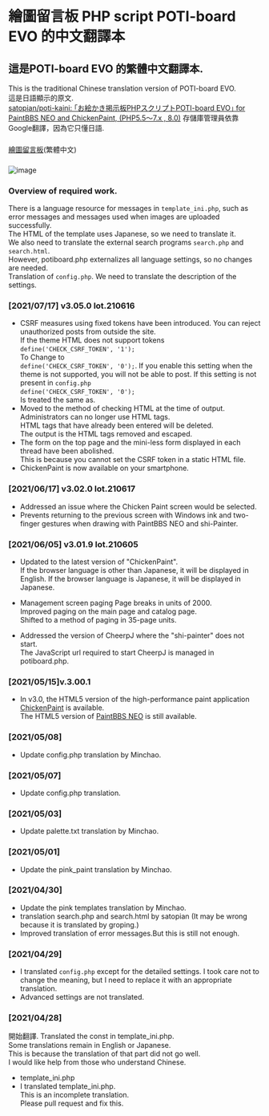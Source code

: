 # 繪圖留言板 PHP script POTI-board EVO 的中文翻譯本
## 這是POTI-board EVO 的繁體中文翻譯本.
This is the traditional Chinese translation version of POTI-board EVO.  
這是日語顯示的原文.  
[satopian/poti-kaini: ｢お絵かき掲示板PHPスクリプトPOTI-board EVO｣ for PaintBBS NEO and ChickenPaint, (PHP5.5～7.x , 8.0)](https://github.com/satopian/poti-kaini)
存儲庫管理員依靠Google翻譯，因為它只懂日語.  

###
[繪圖留言板](https://pbbs.sakura.ne.jp/cgi/neosample/poti-board-zh-TW/index.html)(繁體中文)
  
###
  
![image](https://user-images.githubusercontent.com/44894014/117331996-480b5700-aed2-11eb-8580-297e4c6268e5.png)  

### Overview of required work.
There is a language resource for messages in `template_ini.php`, such as error messages and messages used when images are uploaded successfully.  
The HTML of the template uses Japanese, so we need to translate it.  
We also need to translate the external search programs `search.php` and `search.html`.    
However, potiboard.php externalizes all language settings, so no changes are needed.  
Translation of `config.php`. We need to translate the description of the settings.    

### [2021/07/17] v3.05.0 lot.210616
- CSRF measures using fixed tokens have been introduced. You can reject unauthorized posts from outside the site.  
If the theme HTML does not support tokens  
`define('CHECK_CSRF_TOKEN', '1');`  
To
Change to   
`define('CHECK_CSRF_TOKEN', '0');`.
If you enable this setting when the theme is not supported, you will not be able to post.
If this setting is not present in `config.php`  
`define('CHECK_CSRF_TOKEN', '0');`  
Is treated the same as.
- Moved to the method of checking HTML at the time of output.  
Administrators can no longer use HTML tags.  
HTML tags that have already been entered will be deleted.  
The output is the HTML tags removed and escaped.  
- The form on the top page and the mini-less form displayed in each thread have been abolished.  
This is because you cannot set the CSRF token in a static HTML file.  
- ChickenPaint is now available on your smartphone.  


### [2021/06/17] v3.02.0 lot.210617
- Addressed an issue where the Chicken Paint screen would be selected.
- Prevents returning to the previous screen with Windows ink and two-finger gestures when drawing with PaintBBS NEO and shi-Painter.

### [2021/06/05] v3.01.9 lot.210605
- Updated to the latest version of "ChickenPaint".  
If the browser language is other than Japanese, it will be displayed in English. If the browser language is Japanese, it will be displayed in Japanese.
- Management screen paging Page breaks in units of 2000.  
Improved paging on the main page and catalog page.  
Shifted to a method of paging in 35-page units.  

- Addressed the version of CheerpJ where the "shi-painter" does not start.  
The JavaScript url required to start CheerpJ is managed in potiboard.php.  

### [2021/05/15]v.3.00.1
- In v3.0, the HTML5 version of the high-performance paint application [ChickenPaint](https://github.com/thenickdude/chickenpaint) is available.  
The HTML5 version of [PaintBBS NEO](https://github.com/funige/neo/) is still available.  
### [2021/05/08]  
- Update config.php translation  by Minchao.
### [2021/05/07]  
- Update config.php translation.
### [2021/05/03]  
- Update palette.txt translation by Minchao.
### [2021/05/01]  
- Update the pink_paint translation by Minchao.
### [2021/04/30]  
- Update the pink templates translation by Minchao.
- translation search.php and search.html by satopian (It may be wrong because it is translated by groping.) 
- Improved translation of error messages.But this is still not enough.
### [2021/04/29]  
- I translated `config.php` except for the detailed settings. I took care not to change the meaning, but I need to replace it with an appropriate translation.   
- Advanced settings are not translated.

### [2021/04/28]  
開始翻譯. 
Translated the const in template_ini.php.  
Some translations remain in English or Japanese.  
This is because the translation of that part did not go well.  
I would like help from those who understand Chinese.  
- template_ini.php 
- I translated template_ini.php.  
This is an incomplete translation.  
Please pull request and fix this.  

